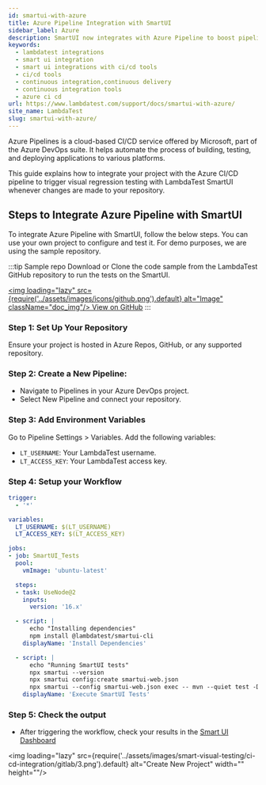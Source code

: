 ```yaml
---
id: smartui-with-azure
title: Azure Pipeline Integration with SmartUI
sidebar_label: Azure
description: SmartUI now integrates with Azure Pipeline to boost pipeline delivery. Perform automated cross browser testing with SmartUI to seamlessly providing 3000+ real browsers running through machines.
keywords:
  - lambdatest integrations
  - smart ui integration
  - smart ui integrations with ci/cd tools
  - ci/cd tools
  - continuous integration,continuous delivery
  - continuous integration tools
  - azure ci cd
url: https://www.lambdatest.com/support/docs/smartui-with-azure/
site_name: LambdaTest
slug: smartui-with-azure/
---
```


<script type="application/ld+json"
      dangerouslySetInnerHTML={{ __html: JSON.stringify({
       "@context": "https://schema.org",
        "@type": "BreadcrumbList",
        "itemListElement": [{
          "@type": "ListItem",
          "position": 1,
          "name": "LambdaTest",
          "item": "https://www.lambdatest.com"
        },{
          "@type": "ListItem",
          "position": 2,
          "name": "Support",
          "item": "https://www.lambdatest.com/support/docs/"
        },{
          "@type": "ListItem",
          "position": 3,
          "name": "Azure Integration",
          "item": "https://www.lambdatest.com/support/docs/smartui-with-azure/"
        }]
      })
    }}
></script>
Azure Pipelines is a cloud-based CI/CD service offered by Microsoft, part of the Azure DevOps suite. It helps automate the process of building, testing, and deploying applications to various platforms.

This guide explains how to integrate your project with the Azure CI/CD pipeline to trigger visual regression testing with LambdaTest SmartUI whenever changes are made to your repository.

## Steps to Integrate Azure Pipeline with SmartUI
To integrate Azure Pipeline with SmartUI, follow the below steps. You can use your own project to configure and test it. For demo purposes, we are using the sample repository.

:::tip Sample repo
Download or Clone the code sample from the LambdaTest GitHub repository to run the tests on the SmartUI.

<a href="https://github.com/amanchopra1905/smartui-ci-cd-integrations" target="_blank" className="github__anchor"><img loading="lazy" src={require('../assets/images/icons/github.png').default} alt="Image" className="doc_img"/> View on GitHub</a>
:::


### Step 1: Set Up Your Repository
Ensure your project is hosted in Azure Repos, GitHub, or any supported repository.

### Step 2: Create a New Pipeline:

- Navigate to Pipelines in your Azure DevOps project.
- Select New Pipeline and connect your repository.

### Step 3: Add Environment Variables

Go to Pipeline Settings > Variables. Add the following variables:
- `LT_USERNAME`: Your LambdaTest username.
- `LT_ACCESS_KEY`: Your LambdaTest access key.

### Step 4: Setup your Workflow
```yaml title="azure-pipelines.yml"
trigger:
  - '*'

variables:
  LT_USERNAME: $(LT_USERNAME)
  LT_ACCESS_KEY: $(LT_ACCESS_KEY)

jobs:
- job: SmartUI_Tests
  pool:
    vmImage: 'ubuntu-latest'

  steps:
  - task: UseNode@2
    inputs:
      version: '16.x'

  - script: |
      echo "Installing dependencies"
      npm install @lambdatest/smartui-cli
    displayName: 'Install Dependencies'

  - script: |
      echo "Running SmartUI tests"
      npx smartui --version
      npx smartui config:create smartui-web.json
      npx smartui --config smartui-web.json exec -- mvn --quiet test -D suite=sdk-cloud.xml
    displayName: 'Execute SmartUI Tests'
```

### Step 5: Check the output

- After triggering the workflow, check your results in the [Smart UI Dashboard](https://smartui.lambdatest.com/projects)

<img loading="lazy" src={require('../assets/images/smart-visual-testing/ci-cd-integration/gitlab/3.png').default} alt="Create New Project" width="" height=""/>
